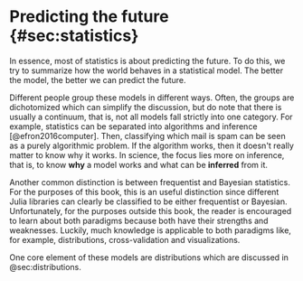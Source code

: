 # Predicting the future {#sec:statistics}

In essence, most of statistics is about predicting the future.
To do this, we try to summarize how the world behaves in a statistical model.
The better the model, the better we can predict the future.

Different people group these models in different ways.
Often, the groups are dichotomized which can simplify the discussion, but do note that there is usually a continuum, that is, not all models fall strictly into one category.
For example, statistics can be separated into algorithms and inference [@efron2016computer].
Then, classifying which mail is spam can be seen as a purely algorithmic problem.
If the algorithm works, then it doesn't really matter to know why it works.
In science, the focus lies more on inference, that is, to know **why** a model works and what can be **inferred** from it.

Another common distinction is between frequentist and Bayesian statistics.
For the purposes of this book, this is an useful distinction since different Julia libraries can clearly be classified to be either frequentist or Bayesian.
Unfortunately, for the purposes outside this book, the reader is encouraged to learn about both paradigms because both have their strengths and weaknesses.
Luckily, much knowledge is applicable to both paradigms like, for example, distributions, cross-validation and visualizations.

One core element of these models are distributions which are discussed in @sec:distributions.
